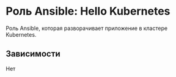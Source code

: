 Роль Ansible: Hello Kubernetes
===

Роль Ansible, которая разворачивает приложение в кластере Kubernetes.

Зависимости
---
Нет

